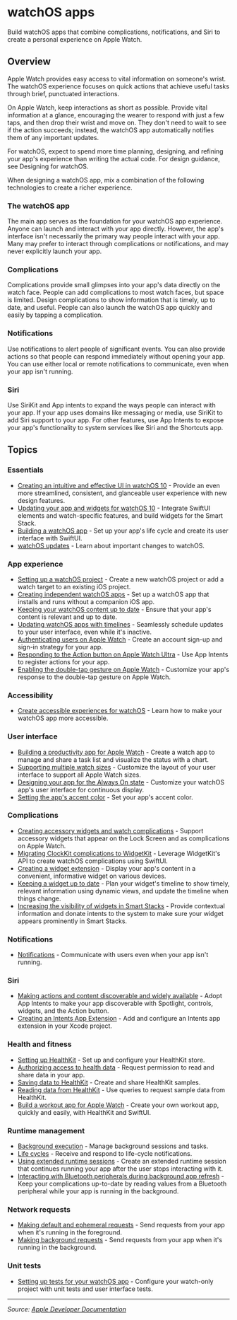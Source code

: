 # watchOS apps

Build watchOS apps that combine complications, notifications, and Siri to create a personal experience on Apple Watch.

## Overview

Apple Watch provides easy access to vital information on someone's wrist. The watchOS experience focuses on quick actions that achieve useful tasks through brief, punctuated interactions.

On Apple Watch, keep interactions as short as possible. Provide vital information at a glance, encouraging the wearer to respond with just a few taps, and then drop their wrist and move on. They don't need to wait to see if the action succeeds; instead, the watchOS app automatically notifies them of any important updates.

For watchOS, expect to spend more time planning, designing, and refining your app's experience than writing the actual code. For design guidance, see Designing for watchOS.

When designing a watchOS app, mix a combination of the following technologies to create a richer experience.

### The watchOS app

The main app serves as the foundation for your watchOS app experience. Anyone can launch and interact with your app directly. However, the app's interface isn't necessarily the primary way people interact with your app. Many may prefer to interact through complications or notifications, and may never explicitly launch your app.

### Complications

Complications provide small glimpses into your app's data directly on the watch face. People can add complications to most watch faces, but space is limited. Design complications to show information that is timely, up to date, and useful. People can also launch the watchOS app quickly and easily by tapping a complication.

### Notifications

Use notifications to alert people of significant events. You can also provide actions so that people can respond immediately without opening your app. You can use either local or remote notifications to communicate, even when your app isn't running.

### Siri

Use SiriKit and App intents to expand the ways people can interact with your app. If your app uses domains like messaging or media, use SiriKit to add Siri support to your app. For other features, use App Intents to expose your app's functionality to system services like Siri and the Shortcuts app.

## Topics

### Essentials
- [Creating an intuitive and effective UI in watchOS 10](https://developer.apple.com/documentation/watchos-apps/creating-an-intuitive-and-effective-ui-in-watchos-10) - Provide an even more streamlined, consistent, and glanceable user experience with new design features.
- [Updating your app and widgets for watchOS 10](https://developer.apple.com/documentation/watchos-apps/updating-your-app-and-widgets-for-watchos-10) - Integrate SwiftUI elements and watch-specific features, and build widgets for the Smart Stack.
- [Building a watchOS app](https://developer.apple.com/documentation/watchos-apps/building-a-watchos-app) - Set up your app's life cycle and create its user interface with SwiftUI.
- [watchOS updates](https://developer.apple.com/documentation/watchos-apps/watchos-updates) - Learn about important changes to watchOS.

### App experience
- [Setting up a watchOS project](https://developer.apple.com/documentation/watchos-apps/setting-up-a-watchos-project) - Create a new watchOS project or add a watch target to an existing iOS project.
- [Creating independent watchOS apps](https://developer.apple.com/documentation/watchos-apps/creating-independent-watchos-apps) - Set up a watchOS app that installs and runs without a companion iOS app.
- [Keeping your watchOS content up to date](https://developer.apple.com/documentation/watchos-apps/keeping-your-watchos-content-up-to-date) - Ensure that your app's content is relevant and up to date.
- [Updating watchOS apps with timelines](https://developer.apple.com/documentation/watchos-apps/updating-watchos-apps-with-timelines) - Seamlessly schedule updates to your user interface, even while it's inactive.
- [Authenticating users on Apple Watch](https://developer.apple.com/documentation/watchos-apps/authenticating-users-on-apple-watch) - Create an account sign-up and sign-in strategy for your app.
- [Responding to the Action button on Apple Watch Ultra](https://developer.apple.com/documentation/watchos-apps/responding-to-the-action-button-on-apple-watch-ultra) - Use App Intents to register actions for your app.
- [Enabling the double-tap gesture on Apple Watch](https://developer.apple.com/documentation/watchos-apps/enabling-the-double-tap-gesture-on-apple-watch) - Customize your app's response to the double-tap gesture on Apple Watch.

### Accessibility
- [Create accessible experiences for watchOS](https://developer.apple.com/documentation/watchos-apps/create-accessible-experiences-for-watchos) - Learn how to make your watchOS app more accessible.

### User interface
- [Building a productivity app for Apple Watch](https://developer.apple.com/documentation/watchos-apps/building-a-productivity-app-for-apple-watch) - Create a watch app to manage and share a task list and visualize the status with a chart.
- [Supporting multiple watch sizes](https://developer.apple.com/documentation/watchos-apps/supporting-multiple-watch-sizes) - Customize the layout of your user interface to support all Apple Watch sizes.
- [Designing your app for the Always On state](https://developer.apple.com/documentation/watchos-apps/designing-your-app-for-the-always-on-state) - Customize your watchOS app's user interface for continuous display.
- [Setting the app's accent color](https://developer.apple.com/documentation/watchos-apps/setting-the-app-s-accent-color) - Set your app's accent color.

### Complications
- [Creating accessory widgets and watch complications](https://developer.apple.com/documentation/watchos-apps/creating-accessory-widgets-and-watch-complications) - Support accessory widgets that appear on the Lock Screen and as complications on Apple Watch.
- [Migrating ClockKit complications to WidgetKit](https://developer.apple.com/documentation/watchos-apps/migrating-clockkit-complications-to-widgetkit) - Leverage WidgetKit's API to create watchOS complications using SwiftUI.
- [Creating a widget extension](https://developer.apple.com/documentation/watchos-apps/creating-a-widget-extension) - Display your app's content in a convenient, informative widget on various devices.
- [Keeping a widget up to date](https://developer.apple.com/documentation/watchos-apps/keeping-a-widget-up-to-date) - Plan your widget's timeline to show timely, relevant information using dynamic views, and update the timeline when things change.
- [Increasing the visibility of widgets in Smart Stacks](https://developer.apple.com/documentation/watchos-apps/increasing-the-visibility-of-widgets-in-smart-stacks) - Provide contextual information and donate intents to the system to make sure your widget appears prominently in Smart Stacks.

### Notifications
- [Notifications](https://developer.apple.com/documentation/usernotifications) - Communicate with users even when your app isn't running.

### Siri
- [Making actions and content discoverable and widely available](https://developer.apple.com/documentation/appintents/making-actions-and-content-discoverable-and-widely-available) - Adopt App Intents to make your app discoverable with Spotlight, controls, widgets, and the Action button.
- [Creating an Intents App Extension](https://developer.apple.com/documentation/sirikit/creating-an-intents-app-extension) - Add and configure an Intents app extension in your Xcode project.

### Health and fitness
- [Setting up HealthKit](https://developer.apple.com/documentation/healthkit/setting-up-healthkit) - Set up and configure your HealthKit store.
- [Authorizing access to health data](https://developer.apple.com/documentation/healthkit/authorizing-access-to-health-data) - Request permission to read and share data in your app.
- [Saving data to HealthKit](https://developer.apple.com/documentation/healthkit/saving-data-to-healthkit) - Create and share HealthKit samples.
- [Reading data from HealthKit](https://developer.apple.com/documentation/healthkit/reading-data-from-healthkit) - Use queries to request sample data from HealthKit.
- [Build a workout app for Apple Watch](https://developer.apple.com/documentation/healthkit/build-a-workout-app-for-apple-watch) - Create your own workout app, quickly and easily, with HealthKit and SwiftUI.

### Runtime management
- [Background execution](https://developer.apple.com/documentation/watchkit/background-execution) - Manage background sessions and tasks.
- [Life cycles](https://developer.apple.com/documentation/watchkit/life-cycles) - Receive and respond to life-cycle notifications.
- [Using extended runtime sessions](https://developer.apple.com/documentation/watchkit/using-extended-runtime-sessions) - Create an extended runtime session that continues running your app after the user stops interacting with it.
- [Interacting with Bluetooth peripherals during background app refresh](https://developer.apple.com/documentation/watchkit/interacting-with-bluetooth-peripherals-during-background-app-refresh) - Keep your complications up-to-date by reading values from a Bluetooth peripheral while your app is running in the background.

### Network requests
- [Making default and ephemeral requests](https://developer.apple.com/documentation/foundation/urlsession/making-default-and-ephemeral-requests) - Send requests from your app when it's running in the foreground.
- [Making background requests](https://developer.apple.com/documentation/foundation/urlsession/making-background-requests) - Send requests from your app when it's running in the background.

### Unit tests
- [Setting up tests for your watchOS app](https://developer.apple.com/documentation/xctest/setting-up-tests-for-your-watchos-app) - Configure your watch-only project with unit tests and user interface tests.

---

*Source: [Apple Developer Documentation](https://developer.apple.com/documentation/watchOS-Apps)*